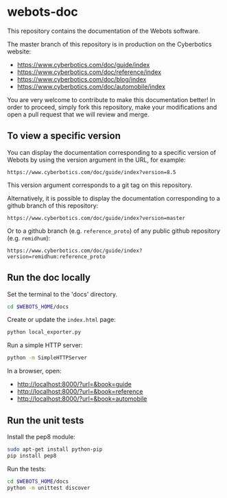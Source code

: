 # webots-doc

This repository contains the documentation of the Webots software.

The master branch of this repository is in production on the Cyberbotics website:

- https://www.cyberbotics.com/doc/guide/index
- https://www.cyberbotics.com/doc/reference/index
- https://www.cyberbotics.com/doc/blog/index
- https://www.cyberbotics.com/doc/automobile/index

You are very welcome to contribute to make this documentation better!
In order to proceed, simply fork this repository, make your modifications and
open a pull request that we will review and merge.

## To view a specific version

You can display the documentation corresponding to a specific version of Webots
by using the version argument in the URL, for example:

```
https://www.cyberbotics.com/doc/guide/index?version=8.5
```

This version argument corresponds to a git tag on this repository.

Alternatively, it is possible to display the documentation corresponding to
a github branch of this repository:

```
https://www.cyberbotics.com/doc/guide/index?version=master
```

Or to a github branch (e.g. `reference_proto`) of any public github repository (e.g. `remidhum`):

```
https://www.cyberbotics.com/doc/guide/index?version=remidhum:reference_proto
```

## Run the doc locally

Set the terminal to the 'docs' directory.

```sh
cd $WEBOTS_HOME/docs
```

Create or update the `index.html` page:

```sh
python local_exporter.py
```

Run a simple HTTP server:

```sh
python -m SimpleHTTPServer
```

In a browser, open:

- [http://localhost:8000/?url=&book=guide](http://localhost:8000/?url=&book=guide)
- [http://localhost:8000/?url=&book=reference](http://localhost:8000/?url=&book=reference)
- [http://localhost:8000/?url=&book=automobile](http://localhost:8000/?url=&book=automobile)


## Run the unit tests

Install the pep8 module:

```sh
sudo apt-get install python-pip
pip install pep8
```

Run the tests:

```sh
cd $WEBOTS_HOME/docs
python -m unittest discover
```
